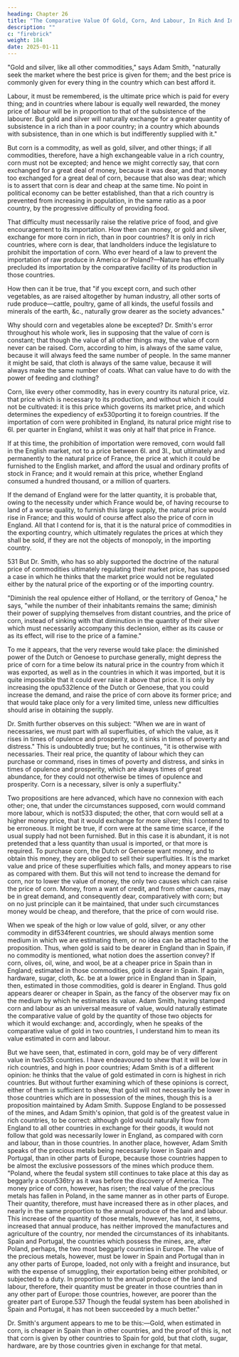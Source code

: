```yaml
---
heading: Chapter 26
title: "The Comparative Value Of Gold, Corn, And Labour, In Rich And In Poor Countries"
description: ""
c: "firebrick"
weight: 184
date: 2025-01-11
---
```




"Gold and silver, like all other commodities," says Adam Smith, "naturally seek the market where the best price is given for them; and the best price is commonly given for every thing in the country which can best afford it. 

Labour, it must be remembered, is the ultimate price which is paid for every thing; and in countries where labour is equally well rewarded, the money price of labour will be in proportion to that of the subsistence of the labourer. But gold and silver will naturally exchange for a greater quantity of subsistence in a rich than in a poor country; in a country which abounds with subsistence, than in one which is but indifferently supplied with it."

But corn is a commodity, as well as gold, silver, and other things; if all commodities, therefore, have a high exchangeable value in a rich country, corn must not be excepted; and hence we might correctly say, that corn exchanged for a great deal of money, because it was dear, and that money too exchanged for a great deal of corn, because that also was dear; which is to assert that corn is dear and cheap at the same time. No point in political economy can be better established, than that a rich country is prevented from increasing in population, in the same ratio as a poor country, by the progressive difficulty of providing food.

That difficulty must necessarily raise the relative price of food, and give encouragement to its importation. How then can money, or gold and silver, exchange for more corn in rich, than in poor countries? It is only in rich countries, where corn is dear, that landholders induce the legislature to prohibit the importation of corn. Who ever heard of a law to prevent the importation of raw produce in America or Poland?—Nature has effectually precluded its importation by the comparative facility of its production in those countries.

How then can it be true, that "if you except corn, and such other vegetables, as are raised altogether by human industry, all other sorts of rude produce—cattle, poultry, game of all kinds, the useful fossils and minerals of the earth, &c., naturally grow dearer as the society advances."

Why should corn and vegetables alone be excepted? Dr. Smith's error throughout his whole work, lies in supposing that the value of corn is constant; that though the value of all other things may, the value of corn never can be raised. Corn, according to him, is always of the same value, because it will always feed the same number of people. In the same manner it might be said, that cloth is always of the same value, because it will always make the same number of coats. What can value have to do with the power of feeding and clothing?

Corn, like every other commodity, has in every country its natural price, viz. that price which is necessary to its production, and without which it could not be cultivated: it is this price which governs its market price, and which determines the expediency of ex530porting it to foreign countries. If the importation of corn were prohibited in England, its natural price might rise to 6l. per quarter in England, whilst it was only at half that price in France. 

If at this time, the prohibition of importation were removed, corn would fall in the English market, not to a price between 6l. and 3l., but ultimately and permanently to the natural price of France, the price at which it could be furnished to the English market, and afford the usual and ordinary profits of stock in France; and it would remain at this price, whether England consumed a hundred thousand, or a million of quarters. 

If the demand of England were for the latter quantity, it is probable that, owing to the necessity under which France would be, of having recourse to land of a worse quality, to furnish this large supply, the natural price would rise in France; and this would of course affect also the price of corn in England. All that I contend for is, that it is the natural price of commodities in the exporting country, which ultimately regulates the prices at which they shall be sold, if they are not the objects of monopoly, in the importing country.

531 But Dr. Smith, who has so ably supported the doctrine of the natural price of commodities ultimately regulating their market price, has supposed a case in which he thinks that the market price would not be regulated either by the natural price of the exporting or of the importing country. 

"Diminish the real opulence either of Holland, or the territory of Genoa," he says, "while the number of their inhabitants remains the same; diminish their power of supplying themselves from distant countries, and the price of corn, instead of sinking with that diminution in the quantity of their silver which must necessarily accompany this declension, either as its cause or as its effect, will rise to the price of a famine."

To me it appears, that the very reverse would take place: the diminished power of the Dutch or Genoese to purchase generally, might depress the price of corn for a time below its natural price in the country from which it was exported, as well as in the countries in which it was imported, but it is quite impossible that it could ever raise it above that price. It is only by increasing the opu532lence of the Dutch or Genoese, that you could increase the demand, and raise the price of corn above its former price; and that would take place only for a very limited time, unless new difficulties should arise in obtaining the supply.

Dr. Smith further observes on this subject: "When we are in want of necessaries, we must part with all superfluities, of which the value, as it rises in times of opulence and prosperity, so it sinks in times of poverty and distress." This is undoubtedly true; but he continues, "it is otherwise with necessaries. Their real price, the quantity of labour which they can purchase or command, rises in times of poverty and distress, and sinks in times of opulence and prosperity, which are always times of great abundance, for they could not otherwise be times of opulence and prosperity. Corn is a necessary, silver is only a superfluity."

Two propositions are here advanced, which have no connexion with each other; one, that under the circumstances supposed, corn would command more labour, which is not533 disputed; the other, that corn would sell at a higher money price, that it would exchange for more silver; this I contend to be erroneous. It might be true, if corn were at the same time scarce, if the usual supply had not been furnished. But in this case it is abundant, it is not pretended that a less quantity than usual is imported, or that more is required. To purchase corn, the Dutch or Genoese want money, and to obtain this money, they are obliged to sell their superfluities. It is the market value and price of these superfluities which falls, and money appears to rise as compared with them. But this will not tend to increase the demand for corn, nor to lower the value of money, the only two causes which can raise the price of corn. Money, from a want of credit, and from other causes, may be in great demand, and consequently dear, comparatively with corn; but on no just principle can it be maintained, that under such circumstances money would be cheap, and therefore, that the price of corn would rise.

When we speak of the high or low value of gold, silver, or any other commodity in dif534ferent countries, we should always mention some medium in which we are estimating them, or no idea can be attached to the proposition. Thus, when gold is said to be dearer in England than in Spain, if no commodity is mentioned, what notion does the assertion convey? If corn, olives, oil, wine, and wool, be at a cheaper price in Spain than in England; estimated in those commodities, gold is dearer in Spain. If again, hardware, sugar, cloth, &c. be at a lower price in England than in Spain, then, estimated in those commodities, gold is dearer in England. Thus gold appears dearer or cheaper in Spain, as the fancy of the observer may fix on the medium by which he estimates its value. Adam Smith, having stamped corn and labour as an universal measure of value, would naturally estimate the comparative value of gold by the quantity of those two objects for which it would exchange: and, accordingly, when he speaks of the comparative value of gold in two countries, I understand him to mean its value estimated in corn and labour.

But we have seen, that, estimated in corn, gold may be of very different value in two535 countries. I have endeavoured to shew that it will be low in rich countries, and high in poor countries; Adam Smith is of a different opinion: he thinks that the value of gold estimated in corn is highest in rich countries. But without further examining which of these opinions is correct, either of them is sufficient to shew, that gold will not necessarily be lower in those countries which are in possession of the mines, though this is a proposition maintained by Adam Smith. Suppose England to be possessed of the mines, and Adam Smith's opinion, that gold is of the greatest value in rich countries, to be correct: although gold would naturally flow from England to all other countries in exchange for their goods, it would not follow that gold was necessarily lower in England, as compared with corn and labour, than in those countries. In another place, however, Adam Smith speaks of the precious metals being necessarily lower in Spain and Portugal, than in other parts of Europe, because those countries happen to be almost the exclusive possessors of the mines which produce them. "Poland, where the feudal system still continues to take place at this day as beggarly a coun536try as it was before the discovery of America. The money price of corn, however, has risen; the real value of the precious metals has fallen in Poland, in the same manner as in other parts of Europe. Their quantity, therefore, must have increased there as in other places, and nearly in the same proportion to the annual produce of the land and labour. This increase of the quantity of those metals, however, has not, it seems, increased that annual produce, has neither improved the manufactures and agriculture of the country, nor mended the circumstances of its inhabitants. Spain and Portugal, the countries which possess the mines, are, after Poland, perhaps, the two most beggarly countries in Europe. The value of the precious metals, however, must be lower in Spain and Portugal than in any other parts of Europe, loaded, not only with a freight and insurance, but with the expense of smuggling, their exportation being either prohibited, or subjected to a duty. In proportion to the annual produce of the land and labour, therefore, their quantity must be greater in those countries than in any other part of Europe: those countries, however, are poorer than the greater part of Europe.537 Though the feudal system has been abolished in Spain and Portugal, it has not been succeeded by a much better."

Dr. Smith's argument appears to me to be this:—Gold, when estimated in corn, is cheaper in Spain than in other countries, and the proof of this is, not that corn is given by other countries to Spain for gold, but that cloth, sugar, hardware, are by those countries given in exchange for that metal.


